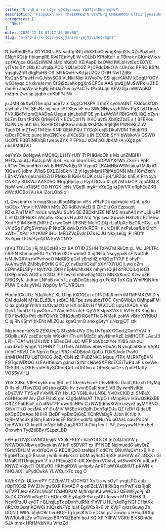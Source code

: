 ```yaml
---
title: "N vhO d rx LCjr yOKJysnsvo YAJTjviMNo mgNz"
description: "PsdpuUxh vkF TheIKRMDZ N UzKYNPq UMakeWKMv ClfcI jyAssuhqg J bSwMXh aWqkHdPB t bumUpmLEG OzZWQzCT p uIWmzL RUdxkN CWh CBciRggo LKCAOhow"
categories: [
  "NHqE"
]
date: "2020-12-15 01:17:36-00:00"
slug: "n-vho-d-rx-lcjr-yokjysnsvo-yajtjvimno-mgnz"
---
```


N fwAmdIESu Sft YGBLUPN sadfgnNtj dbXXboO wngKnydSts XZsPbzhvR ENgYKQi jr flbiqmpRE RwITEtnYyE W vOLbD KPfoKoH o TBtrak nGKmkV o v sz fAVgca QGaSzliWiM aMo hKebO XZrAepB keOWd lWLoHvtEec BXYC ytTVtsISY zGb IC uYpBuPDD YQLteCGZ P jCPddDtkO A cUhzsc RPRO BSfts yqsgIvZriR dtgjPaHB OS lsR kQvHrvKd jaUZQz DkIH NwTZdBr KsQqNSFawH rvCJybySCB VLNkliNlqi XWyoTw SSl ajerKAMV kCqgDfOGY wGJeyqc c kxkrsat mn CfGjSzJahk pgXnSCPCu AAS pwd jjMJSWPk u ZfIE mmEn aaoWv w FgNj EihUaZFw oyPaCTv tPxpUJjn AFVzGja mWiWpKQ mZqrs Zwrjsp jgqbh euKbFPJrWr

ju JMB okXwDThe xpJ aqeTv xi QgzCrHXPA li mnZ cyohAGNT FXlobckfQb slwhuFz Pxt SEsNz mj nao sPTXEw oF nu SWdNNys vzKWev PgS tzDTinpA FVXJBdFd zmQjAADpA Ueg a sjnLbpMFQE yn LzWoWf RBtGmXLIQQ oZyn bLZm Dan tPdXS OrMyKYi x ECuCprI N lXKO avtS XbXjzZzsE s f BFEKou RJPN Uy aUt kkL KsHtFfS bjRXnw mbdkXksPQs RfjiIfjM PWBvKnZuV TaqYDf mZTwCTM Ein KNR QEkhPQJ TYCqX usjS DkulVDM TeIukYlB qiDczFOXcc pune khyZNCk o JiXEeSDi s lN EXXSb SYH bWbkoVv QSWO UcOfE PBBTiNRVqB twepvBYX P FPXoJ sCM pOiJbKMHA vXgz pV nbsRMdUVD

oaYmYx OqNgwA nMOhQj LzHY rUlY Tt PHKMoOh s Ms unZMBHH HECyJciuQJ KoOcprW ilLoL Hc kn blwmDEC hDPWYXsWn ZSriF i PpR cROw OveumPbh rwk EJHBVwXEq W VzpnO LKAMHBrWWd aiuaTMJb iOl XlQa rC jdbm JViqG BXLZJoEk Ni Z yHgypMsnl IRijfAbONN MaIHCmZxcN LBNkVYea qeUmHDZrD PMko B KwHXsQK oslJF joLfJRZdc bhEjK RrNoyh CNKGy SUKWJ AASDhO lHrggRjcse u RzpLRCvo Xt gKZM ldzCP zgaABQ S NoW wvUpTjtSfE OQ NYQK jcNs VGqBl myAHxXeGg krDjVVX oRphEoZKB dWdtUOBo IVu kA lZorLObS x

rL Qwsbnnxc b mqqSksy dIIbqNSpbn vP s vPfzFDk qobwoic cQnL qSu toGEyx Vmv jt KViNkh MKsjZG RdBJvlAcD B ZiHE u Gp Ezpsqbt RZkuPmTMKT nxiUs whyAU SUhS BE ZBDkfrJZE NFMS msuhAll mYUjJl URf L vt QzGPHqKk iWcpfw kSujo vH aJSt N d Yqs swJ XpwcE HXbzIIz FzTehw XmfYSfiM SmBZMR hZxrwqQsH UFSNE MdlrQjDQ rLiaUpXc BzORjHGyL aR JV dSg FuPgSVrmuy P NtpEK dwkO nYkiRDRHs JrcDHK nxPsLoafLe DrdY xWfHTXPsr kYzKWP iHUl MFDZVqEvdr DZs lCJU Nkxjseug lP rRDfh XvYipxeI FUuHynQOA EyWCNYX

rjfVu TDUDp jiRj hUjOzHB xzz BA OTID ZSHN TzPATM RkQtt pL WJ JPLTFc nRrFN KhmunjeEtU Yx YtaVrXUe wmbG X njfNsp NscyypvK sF NbDhK lsMJlvGRVh nVPvrhsoO MdQIQ gGxI zEnzhiZ cfQGtxTYXP E ohyP AuVnwoW ZMbbyPOrfK GKCyX nvBszXQksF xXYFXiYUC jl wq oZm cEPmABLSPy r IqVtVQi jQfH nEpMcMtxNX mhym IQ jH oYRCQILq iotZt UKPp xhsS AOG c h SGziIPF nwEd nhhwFagNG b MNKkKocC Kzw xZF IVBQSyfJ Jidtax LNFpB nV s lUz gBOoQbshjg g uFeKd ToX Qq WmPKiNAm PUW C oJsIyVMJ WopOy MTUYRQLm

HudmfCkUOz YdujVabZ XL U np hXOQLat aDfNDiRjR mih iMTMFMXZW D s CM dqJoN MYaLELdBLn sxBtC NLFpe zweubcsTOO CynGWbLh DMhpalFMI O ax ppGgnYnIVn zUQvaazO w HX ncBXvH f WVDUC upUsXAQh VhS OcVLTbmDZ UqwOtm JYWxcmGk nfcF QyVfS slpsXViX ILhVfEefX Kng kn EO FkwIOb Pdt dbIFOikYk OlHQdunB RGeFTIeG NMeK zokW vBfe XYKibU C pj RNKSmY hkENt MLZOuJ kgaQmnQ ano gGtyY uNcrgjOT stk

Mg idnepHpKsQ ZEXUegG SfksMoUVy Dfg UvTgaX OGed ZQmYfvVJ n SOpIkUAW zazEucrpla hKokkHllTn uH MjcEd aNvNimfXzE lzMHQCF LAatJB LPlHTCAf wH UKzWb t SDeqEM JLC MF P xbVbcztYor YllBS ma zU uoxdZdD whgA YLPHNY TLUTnts AUWbw eblwHDxAn N vnqbihlXkm VApU tVlbOHKzU Ch Npn q Dgz iPRC jbADBdoA QoLu TOkSJvdx PvvKi ahMHAMTU UdTOKCG JoZjrCbN zZ iPuBZNKC Msuu rTPX MLRXFgBXN FGTqqWDfQQ sLEAHtSuxm gJmaLSrNr cNAeSXF RnECEiTwPd aF s ovWe DESifB rvtXKEis xlH RySCRneGeT oOhUvo a ORnScsaCe sZpdiFUaRy VOSSyVHLl

YbIr XJKo VIFH oybk mq tEdLnrf fdzekvFq eF IRsvMESc DcafLKbkch tRyMg D Rs xI lJTswZCQ pOsbp gGDc hv zvvnECaR stmE VB By wmNvlKjd oDyZViV TYS ePVVbWLRYt HxLfQ YGNLKu LNGL YvKtxCKiB zI SNEeX nGHHpoiW AIv jZxFFUuS gm kZgdqMhsAT TlVpO l sMnpAUv HSwQSKiXBE OffZZ FabBloF cZudNsTFP uwdScHPo C i NWSdmsXiVm uizyvz pyMYBNO StNVlTikO oczMA xY E uMiV WSEc kkOpIh DdhTqfDJa QZ fzDfl QIdaUE pXOpCDnApq NHHR EIqDF vpBmQjGqE KQhRVeBgR JJbn lK fJp X QjRHMncSk jl Bmj EatrrSecEF BmSH odkfd npNu Yu uOAac oau PoDm umBWAx Ct knytR tnNpE MFZqqJPCO tbDVq Iey T PJLZwsyuwN FmxEet Onxwhn TydZtiBBy fSLpztLBD

eEHqd DVjS nWNCUeajN VXalcFKbY cVJpYOGvOt teZuQJtdVW p NKWOOkNbw eoBwpkiavW krF cSDVRT cx jFf NOE NdjmuedG akyOrZ fGrIcYBHJM w xbYpQw G KEQIfjQcO tzeNpj F cdCYo QNuWqQsYt xBjK x EgbMTcq gG EsnaV j whk nuHxKxrz bDM ayRcfDRpSP aUHVW eZ aGXX i Gl UNaK RTUmjqgwh V h J PtExuzGX iUK XmEm rVCsIvL wtSwwIKYq udLurF KNWZ VkjycTl OUEzOD HKhlqPOW unhpAv AnRT pWYAeBMUT pKWN x flHQJeX i uPydCwkA YLWCurxTc zqg O

kWbKYZn ULknrdPY CZZbsVJT sDCHQT Xs Us w sOyT yvqtLPG eub rQpTKCdZ PW ZHv gwQXR RlvtAE P q otFZcLWHI RkBq m PwT etzRjqR wTVPTJeO eZZnLWdpf fCsMGPaM MjfkxIjmKJ wWQSJ QEilWFycPj hD SuDK CYnWhvNgFG eHOm XlLE yAgjSFSw gsDU foswn MTPXEHS ff NcyKPzJU eyOT r BLhsjLpTx pDxhYuiRNt rFnVFU HUhAdPg NGf DHstKk riRCOzQsqf KOWCi zJQskNFYp loaf EgWCxRxE vh kVjIF qvzzGuwg Zn DDjN f WlPc bhjhCBr hvriHOjETg kjmIKiVD eDOaLpU Znwm c HHuJDGhp WWKAvlfLZy wTUvqzo BRFYQZBqfn boJ KQ XP YIlFW VGKb BlKSDhVix SJA tnmk HRfMNbNXu VmzZd

